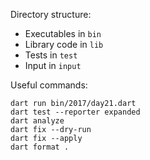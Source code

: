 Directory structure:

* Executables in `bin`
* Library code in `lib`
* Tests in `test`
* Input in `input`

Useful commands:

```shell
dart run bin/2017/day21.dart
dart test --reporter expanded
dart analyze
dart fix --dry-run
dart fix --apply
dart format .
```